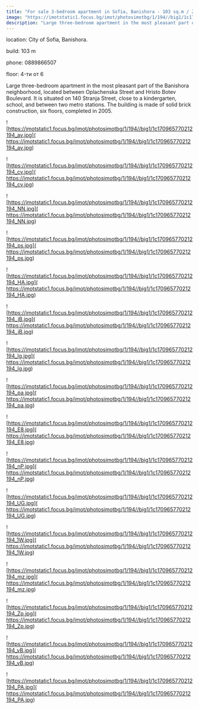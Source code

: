 ```yaml
---
title: "For sale 3-bedroom apartment in Sofia, Banishora - 103 sq.m / 225,000 EUR :: imot.bg Ad"
image: "https://imotstatic1.focus.bg/imot/photosimotbg/1/194//big1/1c170965770212194_Dq.jpg"
description: "Large three-bedroom apartment in the most pleasant part of the Banishora neighborhood, located between Oplachenska Street and Hristo Botev Boulevard. It is situated on 140 Stranja Street, close to a kindergarten, school, and between two metro stations. The building is made of solid brick construction, six floors, completed in 2005."
---
```


location: City of Sofia, Banishora.

build: 103 m

phone: 0889866507

floor: 4-ти от 6

Large three-bedroom apartment in the most pleasant part of the Banishora neighborhood, located between Oplachenska Street and Hristo Botev Boulevard. It is situated on 140 Stranja Street, close to a kindergarten, school, and between two metro stations. The building is made of solid brick construction, six floors, completed in 2005.


![https://imotstatic1.focus.bg/imot/photosimotbg/1/194//big1/1c170965770212194_av.jpg]( https://imotstatic1.focus.bg/imot/photosimotbg/1/194//big1/1c170965770212194_av.jpg)


![https://imotstatic1.focus.bg/imot/photosimotbg/1/194//big1/1c170965770212194_cv.jpg]( https://imotstatic1.focus.bg/imot/photosimotbg/1/194//big1/1c170965770212194_cv.jpg)


![https://imotstatic1.focus.bg/imot/photosimotbg/1/194//big1/1c170965770212194_NN.jpg]( https://imotstatic1.focus.bg/imot/photosimotbg/1/194//big1/1c170965770212194_NN.jpg)


![https://imotstatic1.focus.bg/imot/photosimotbg/1/194//big1/1c170965770212194_ps.jpg]( https://imotstatic1.focus.bg/imot/photosimotbg/1/194//big1/1c170965770212194_ps.jpg)


![https://imotstatic1.focus.bg/imot/photosimotbg/1/194//big1/1c170965770212194_HA.jpg]( https://imotstatic1.focus.bg/imot/photosimotbg/1/194//big1/1c170965770212194_HA.jpg)


![https://imotstatic1.focus.bg/imot/photosimotbg/1/194//big1/1c170965770212194_jB.jpg]( https://imotstatic1.focus.bg/imot/photosimotbg/1/194//big1/1c170965770212194_jB.jpg)


![https://imotstatic1.focus.bg/imot/photosimotbg/1/194//big1/1c170965770212194_lg.jpg]( https://imotstatic1.focus.bg/imot/photosimotbg/1/194//big1/1c170965770212194_lg.jpg)


![https://imotstatic1.focus.bg/imot/photosimotbg/1/194//big1/1c170965770212194_pa.jpg]( https://imotstatic1.focus.bg/imot/photosimotbg/1/194//big1/1c170965770212194_pa.jpg)


![https://imotstatic1.focus.bg/imot/photosimotbg/1/194//big1/1c170965770212194_E8.jpg]( https://imotstatic1.focus.bg/imot/photosimotbg/1/194//big1/1c170965770212194_E8.jpg)


![https://imotstatic1.focus.bg/imot/photosimotbg/1/194//big1/1c170965770212194_nP.jpg]( https://imotstatic1.focus.bg/imot/photosimotbg/1/194//big1/1c170965770212194_nP.jpg)


![https://imotstatic1.focus.bg/imot/photosimotbg/1/194//big1/1c170965770212194_UG.jpg]( https://imotstatic1.focus.bg/imot/photosimotbg/1/194//big1/1c170965770212194_UG.jpg)


![https://imotstatic1.focus.bg/imot/photosimotbg/1/194//big1/1c170965770212194_1W.jpg]( https://imotstatic1.focus.bg/imot/photosimotbg/1/194//big1/1c170965770212194_1W.jpg)


![https://imotstatic1.focus.bg/imot/photosimotbg/1/194//big1/1c170965770212194_mz.jpg]( https://imotstatic1.focus.bg/imot/photosimotbg/1/194//big1/1c170965770212194_mz.jpg)


![https://imotstatic1.focus.bg/imot/photosimotbg/1/194//big1/1c170965770212194_Zp.jpg]( https://imotstatic1.focus.bg/imot/photosimotbg/1/194//big1/1c170965770212194_Zp.jpg)


![https://imotstatic1.focus.bg/imot/photosimotbg/1/194//big1/1c170965770212194_vB.jpg]( https://imotstatic1.focus.bg/imot/photosimotbg/1/194//big1/1c170965770212194_vB.jpg)


![https://imotstatic1.focus.bg/imot/photosimotbg/1/194//big1/1c170965770212194_PA.jpg]( https://imotstatic1.focus.bg/imot/photosimotbg/1/194//big1/1c170965770212194_PA.jpg)


